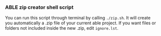 ### ABLE zip creator shell script

You can run this script through terminal by calling `./zip.sh`. It will create you automatically a .zip file of your current able project.
If you want files or folders not included inside the new .zip, edit `ignore.lst`.
